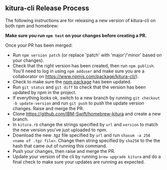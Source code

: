 ## kitura-cli Release Process

The following instructions are for releasing a new version of kitura-cli on both npm and homebrew:


**Make sure you run `npm test` on your changes before creating a PR.**

Once your PR has been merged:

- Run `npm version patch` (or replace 'patch' with 'major'/'minor' based on your changes).
- Check that the right version has been created, then run `npm publish`. You'll need to log in using `npm adduser` and make sure you are a collaborator on https://www.npmjs.com/package/kitura-cli/).
- Check to make sure the [npm package](https://www.npmjs.com/package/kitura-cli/) has been updated.
- Run `git status` and `git diff` to check that the version has been updated by npm in the project.
- If everything looks ok, switch to a new branch by running `git checkout -b update-version` and run `git push` to push the update version changes. Raise and merge the PR.
- Clone https://github.com/IBM-Swift/homebrew-kitura and create a new branch.
- In `kitura.rb` change the strings specified by `url` and `version` to match the new version you've just uploaded to npm.
- Download the new .tgz file specified by `url` and run `shasum -a 256 <name of .tgz file>`. Change then string specified by `sha256` to the the hash that came out of running this command.
- Push your changes, then raise and merge the PR.
- Update your version of the cli by running `brew upgrade kitura` and do a final check to make sure your updates are running as expected.
